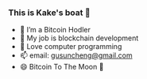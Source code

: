 ### This is Kake's boat 👻

- 💪  I’m a Bitcoin Hodler
- 🌱  My job is blockchain development
- 🤔  Love computer programming
- 📫  email: gusuncheng@gmail.com
- 😄  Bitcoin To The Moon 🌙
